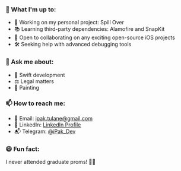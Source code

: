 ### 🚀 What I'm up to:
- 💼 Working on my personal project: Spill Over
- 📚 Learning third-party dependencies: Alamofire and SnapKit
- 👥 Open to collaborating on any exciting open-source iOS projects
- 🛠 Seeking help with advanced debugging tools

### 💬 Ask me about:
- 📱 Swift development
- ⚖️ Legal matters
- 🎨 Painting

### 📫 How to reach me:
- 📧 Email: [ipak.tulane@gmail.com](mailto:ipak.tulane@gmail.com)
- 💼 LinkedIn: [LinkedIn Profile](https://www.linkedin.com/in/igor-pak-39152a42/)
- 📬 Telegram: [@iPak_Dev](https://t.me/iPak_Dev)

### 😄 Fun fact:
I never attended graduate proms! 🕺✨
